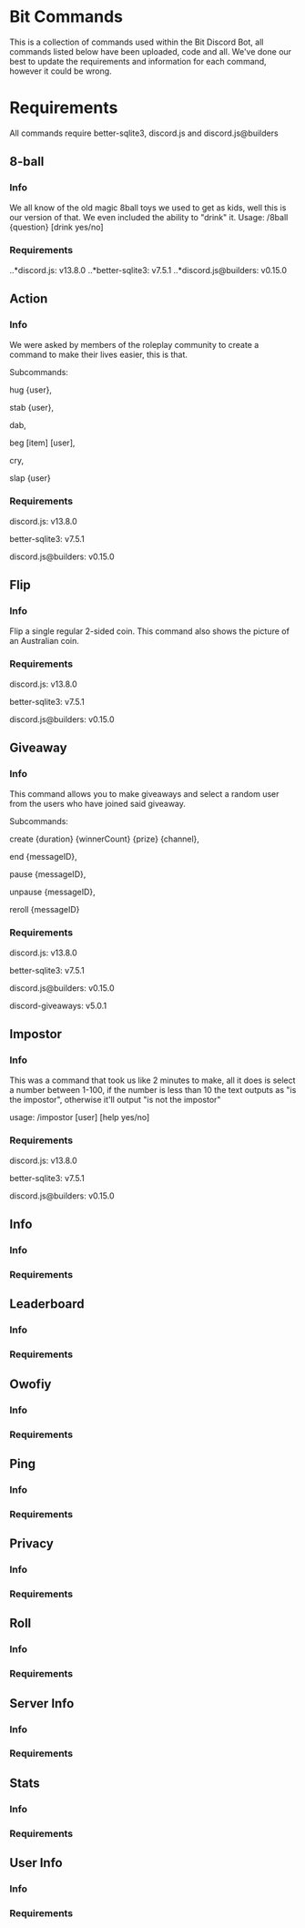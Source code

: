 # Bit Commands
This is a collection of commands used within the Bit Discord Bot, all commands listed below have been uploaded, code and all. We've done our best to update the requirements and information for each command, however it could be wrong.

# Requirements
All commands require better-sqlite3, discord.js and discord.js@builders

## 8-ball
### Info
We all know of the old magic 8ball toys we used to get as kids, well this is our version of that. We even included the ability to "drink" it.
Usage: /8ball {question} [drink yes/no]

### Requirements

..*discord.js: v13.8.0
..*better-sqlite3: v7.5.1
..*discord.js@builders: v0.15.0

## Action
### Info
We were asked by members of the roleplay community to create a command to make their lives easier, this is that.

Subcommands:

hug {user},

stab {user},

dab,

beg [item] [user],

cry,

slap {user}

### Requirements

discord.js: v13.8.0

better-sqlite3: v7.5.1

discord.js@builders: v0.15.0

## Flip
### Info
Flip a single regular 2-sided coin. This command also shows the picture of an Australian coin.

### Requirements

discord.js: v13.8.0

better-sqlite3: v7.5.1

discord.js@builders: v0.15.0

## Giveaway
### Info
This command allows you to make giveaways and select a random user from the users who have joined said giveaway.

Subcommands:

create {duration} {winnerCount} {prize} {channel},

end {messageID},

pause {messageID},

unpause {messageID},

reroll {messageID}

### Requirements

discord.js: v13.8.0

better-sqlite3: v7.5.1

discord.js@builders: v0.15.0

discord-giveaways: v5.0.1

## Impostor
### Info
This was a command that took us like 2 minutes to make, all it does is select a number between 1-100, if the number is less than 10 the text outputs as "is the impostor", otherwise it'll output "is not the impostor"


usage: /impostor [user] [help yes/no]

### Requirements

discord.js: v13.8.0

better-sqlite3: v7.5.1

discord.js@builders: v0.15.0

## Info
### Info

### Requirements

## Leaderboard
### Info

### Requirements

## Owofiy
### Info

### Requirements

## Ping
### Info

### Requirements

## Privacy
### Info

### Requirements

## Roll
### Info

### Requirements

## Server Info
### Info

### Requirements

## Stats
### Info

### Requirements

## User Info
### Info

### Requirements
